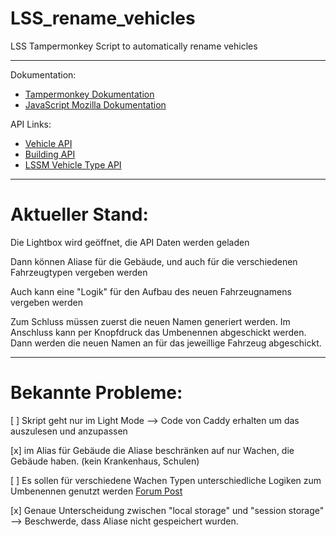 # LSS_rename_vehicles
LSS Tampermonkey Script to automatically rename vehicles

---

Dokumentation: 
- [Tampermonkey Dokumentation](https://www.tampermonkey.net/documentation.php)
- [JavaScript Mozilla Dokumentation](https://developer.mozilla.org/de/docs/Web/JavaScript)

API Links: 
- [Vehicle API](https://www.leitstellenspiel.de/api/vehicles)
- [Building API](https://www.leitstellenspiel.de/api/buildings)
- [LSSM Vehicle Type API](https://api.lss-manager.de/de_DE/vehicles)

---

# Aktueller Stand:
Die Lightbox wird geöffnet, die API Daten werden geladen

Dann können Aliase für die Gebäude, und auch für die verschiedenen Fahrzeugtypen vergeben werden

Auch kann eine "Logik" für den Aufbau des neuen Fahrzeugnamens vergeben werden

Zum Schluss müssen zuerst die neuen Namen generiert werden. Im Anschluss kann per Knopfdruck das Umbenennen abgeschickt werden. Dann werden die neuen Namen an für das jeweillige Fahrzeug abgeschickt. 

---

# Bekannte Probleme:

[ ] Skript geht nur im Light Mode --> Code von Caddy erhalten um das auszulesen und anzupassen

[x] im Alias für Gebäude die Aliase beschränken auf nur Wachen, die Gebäude haben. (kein Krankenhaus, Schulen)

[ ] Es sollen für verschiedene Wachen Typen unterschiedliche Logiken zum Umbenennen genutzt werden [Forum Post](https://forum.leitstellenspiel.de/index.php?thread/10810-scriptwusch-fahrzeugumbenennungsscript/&postID=566930#post566930)

[x] Genaue Unterscheidung zwischen "local storage" und "session storage" --> Beschwerde, dass Aliase nicht gespeichert wurden. 